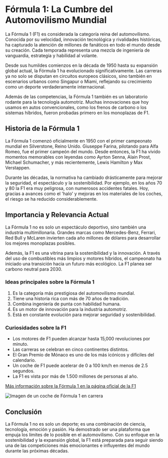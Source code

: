 # Fórmula 1: La Cumbre del Automovilismo Mundial

La Fórmula 1 (F1) es considerada la categoría reina del automovilismo. Conocida por su velocidad, innovación tecnológica y rivalidades históricas, ha capturado la atención de millones de fanáticos en todo el mundo desde su creación. Cada temporada representa una mezcla de ingeniería de vanguardia, estrategia y habilidad al volante.

Desde sus humildes comienzos en la década de 1950 hasta su expansión global actual, la Fórmula 1 ha evolucionado significativamente. Las carreras ya no solo se disputan en circuitos europeos clásicos, sino también en escenarios urbanos como Singapur o Miami, reflejando su crecimiento como un deporte verdaderamente internacional.

Además de las competencias, la Fórmula 1 también es un laboratorio rodante para la tecnología automotriz. Muchas innovaciones que hoy usamos en autos convencionales, como los frenos de carbono o los sistemas híbridos, fueron probadas primero en los monoplazas de F1.

## Historia de la Fórmula 1

La Fórmula 1 comenzó oficialmente en 1950 con el primer campeonato mundial en Silverstone, Reino Unido. Giuseppe Farina, pilotando para Alfa Romeo, fue el primer campeón del mundo. Desde entonces, la F1 ha vivido momentos memorables con leyendas como Ayrton Senna, Alain Prost, Michael Schumacher, y más recientemente, Lewis Hamilton y Max Verstappen.

Durante las décadas, la normativa ha cambiado drásticamente para mejorar la seguridad, el espectáculo y la sostenibilidad. Por ejemplo, en los años 70 y 80 la F1 era muy peligrosa, con numerosos accidentes fatales. Hoy, gracias a avances como el 'halo' y mejoras en los materiales de los coches, el riesgo se ha reducido considerablemente.

## Importancia y Relevancia Actual

La Fórmula 1 no es solo un espectáculo deportivo, sino también una industria multimillonaria. Grandes marcas como Mercedes-Benz, Ferrari, Red Bull y McLaren invierten cada año millones de dólares para desarrollar los mejores monoplazas posibles.

Además, la F1 es una vitrina para la sostenibilidad y la innovación. A través del uso de combustibles más limpios y motores híbridos, el campeonato ha iniciado una transición hacia un futuro más ecológico. La F1 planea ser carbono neutral para 2030.

### Ideas principales sobre la Fórmula 1

1. Es la categoría más prestigiosa del automovilismo mundial.
2. Tiene una historia rica con más de 70 años de tradición.
3. Combina ingeniería de punta con habilidad humana.
4. Es un motor de innovación para la industria automotriz.
5. Está en constante evolución para mejorar seguridad y sostenibilidad.

### Curiosidades sobre la F1

-  Los motores de F1 pueden alcanzar hasta 15,000 revoluciones por minuto.
-  Las carreras se celebran en cinco continentes distintos.
-  El Gran Premio de Mónaco es uno de los más icónicos y difíciles del calendario.
-  Un coche de F1 puede acelerar de 0 a 100 km/h en menos de 2.5 segundos.
-  La F1 es vista por más de 1.500 millones de personas al año.

[Más información sobre la Fórmula 1 en la página oficial de la F1](https://www.formula1.com)

![Imagen de un coche de Fórmula 1 en carrera](https://estaticos-cdn.prensaiberica.es/clip/0cd985c8-78de-4ff9-a438-8820a8e46723_16-9-aspect-ratio_default_0.jpg)

## Conclusión

La Fórmula 1 no es solo un deporte; es una combinación de ciencia, tecnología, emoción y pasión. Ha demostrado ser una plataforma que empuja los límites de lo posible en el automovilismo. Con su enfoque en la sostenibilidad y la expansión global, la F1 está preparada para seguir siendo una de las competiciones más emocionantes e influyentes del mundo durante las próximas décadas.